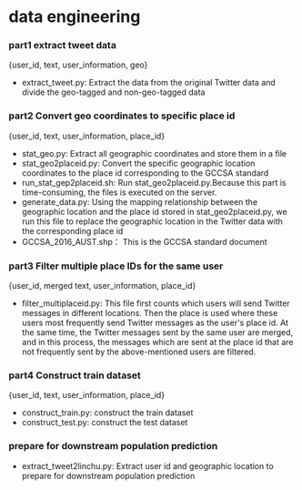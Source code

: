 # data engineering

### part1 extract tweet data
{user_id, text, user_information, geo}
* extract_tweet.py: 
  Extract the data from the original Twitter data and divide the geo-tagged and non-geo-tagged data
  
### part2 Convert geo coordinates to specific place id
{user_id, text, user_information, place_id}
* stat_geo.py:
  Extract all geographic coordinates and store them in a file
* stat_geo2placeid.py:
  Convert the specific geographic location coordinates to the place id corresponding to the GCCSA standard
* run_stat_gep2placeid.sh:
  Run stat_geo2placeid.py.Because this part is time-consuming, the files is executed on the server.
* generate_data.py:
  Using the mapping relationship between the geographic location and the place id stored in stat_geo2placeid.py, we run 
  this file to replace the geographic location in the Twitter data with the corresponding place id
* GCCSA_2016_AUST.shp：
  This is the GCCSA standard document

### part3 Filter multiple place IDs for the same user
{user_id, merged text, user_information, place_id}
* filter_multiplaceid.py:
  This file first counts which users will send Twitter messages in different locations. Then  the place is used where 
  these users most frequently send Twitter messages as the user's place id. At the same time, the Twitter messages sent 
  by the same user are merged, and in this process, the messages which are sent at the place id that are not frequently 
  sent by the above-mentioned users are filtered.

### part4 Construct train dataset
{user_id, text, user_information, place_id}
* construct_train.py:
  construct the train dataset
* construct_test.py:
  construct the test dataset

### prepare for downstream population prediction
* extract_tweet2linchu.py: 
  Extract user id and geographic location to prepare for downstream population prediction




